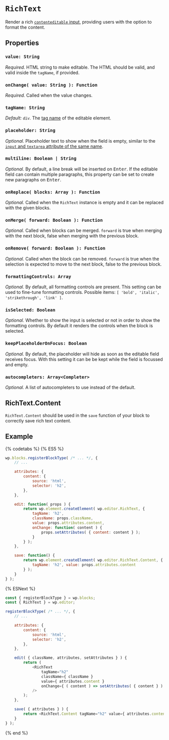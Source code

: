 # `RichText`

Render a rich [`contenteditable` input](https://developer.mozilla.org/en-US/docs/Web/Guide/HTML/Editable_content), providing users with the option to format the content.

## Properties

### `value: String`

*Required.* HTML string to make editable. The HTML should be valid, and valid inside the `tagName`, if provided.

### `onChange( value: String ): Function`

*Required.* Called when the value changes.

### `tagName: String`

*Default: `div`.* The [tag name](https://www.w3.org/TR/html51/syntax.html#tag-name) of the editable element.

### `placeholder: String`

*Optional.* Placeholder text to show when the field is empty, similar to the
  [`input` and `textarea` attribute of the same name](https://developer.mozilla.org/en-US/docs/Learn/HTML/Forms/HTML5_updates#The_placeholder_attribute).

### `multiline: Boolean | String`

*Optional.* By default, a line break will be inserted on <kbd>Enter</kbd>. If the editable field can contain multiple paragraphs, this property can be set to create new paragraphs on <kbd>Enter</kbd>.

### `onReplace( blocks: Array ): Function`

*Optional.* Called when the `RichText` instance is empty and it can be replaced with the given blocks.

### `onMerge( forward: Boolean ): Function`

*Optional.* Called when blocks can be merged. `forward` is true when merging with the next block, false when merging with the previous block.

### `onRemove( forward: Boolean ): Function`

*Optional.* Called when the block can be removed. `forward` is true when the selection is expected to move to the next block, false to the previous block.

### `formattingControls: Array`

*Optional.* By default, all formatting controls are present. This setting can be used to fine-tune formatting controls. Possible items: `[ 'bold', 'italic', 'strikethrough', 'link' ]`.

### `isSelected: Boolean`

*Optional.* Whether to show the input is selected or not in order to show the formatting controls. By default it renders the controls when the block is selected.

### `keepPlaceholderOnFocus: Boolean`

*Optional.* By default, the placeholder will hide as soon as the editable field receives focus. With this setting it can be be kept while the field is focussed and empty.

### `autocompleters: Array<Completer>`

*Optional.* A list of autocompleters to use instead of the default.

## RichText.Content

`RichText.Content` should be used in the `save` function of your block to correctly save rich text content.

## Example

{% codetabs %}
{% ES5 %}
```js
wp.blocks.registerBlockType( /* ... */, {
	// ...

	attributes: {
		content: {
			source: 'html',
			selector: 'h2',
		},
	},

	edit: function( props ) {
		return wp.element.createElement( wp.editor.RichText, {
			tagName: 'h2',
			className: props.className,
			value: props.attributes.content,
			onChange: function( content ) {
				props.setAttributes( { content: content } );
			}
		} );
	},

	save: function() {
		return wp.element.createElement( wp.editor.RichText.Content, {
			tagName: 'h2', value: props.attributes.content
		} );
	}
} );
```
{% ESNext %}
```js
const { registerBlockType } = wp.blocks;
const { RichText } = wp.editor;

registerBlockType( /* ... */, {
	// ...

	attributes: {
		content: {
			source: 'html',
			selector: 'h2',
		},
	},

	edit( { className, attributes, setAttributes } ) {
		return (
			<RichText
				tagName="h2"
				className={ className }
				value={ attributes.content }
				onChange={ ( content ) => setAttributes( { content } ) }
			/>
		);
	},

	save( { attributes } ) {
		return <RichText.Content tagName="h2" value={ attributes.content } />;
	}
} );
```
{% end %}
